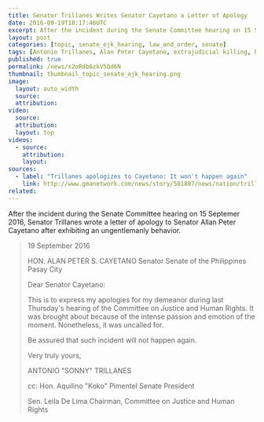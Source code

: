 ```yaml
---
title: Senator Trillanes Writes Senator Cayetano a Letter of Apology
date: 2016-09-19T18:17:46UTC
excerpt: After the incident during the Senate Committee hearing on 15 Septemer 2016, Senator Trillanes wrote a letter of apology to Senator Alan Peter Cayetano after exhibiting an ungentlemanly behavior.
layout: post
categories: [topic, senate_ejk_hearing, law_and_order, senate]
tags: [Antonio Trillanes, Alan Peter Cayetano, extrajudicial killing, EJK, Justice and Human Rights Committee, Senate]
published: true
permalink: /news/x2oRdb6zkV5Qd6N
thumbnail: thumbnail_topic_senate_ejk_hearing.png
image:
  layout: auto_width
  source: 
  attribution: 
video:
  source: 
  attribution: 
  layout: top
videos:
  - source: 
    attribution: 
    layout: 
sources:
  - label: "Trillanes apologizes to Cayetano: It won't happen again"
    link: http://www.gmanetwork.com/news/story/581897/news/nation/trillanes-apologizes-to-cayetano-it-won-t-happen-again
related:
---
```


After the incident during the Senate Committee hearing on 15 Septemer 2016, Senator Trillanes wrote a letter of apology to Senator Allan Peter Cayetano after exhibiting an ungentlemanly behavior.

> 19 September 2016
>
>
> HON. ALAN PETER S. CAYETANO
> Senator
> Senate of the Philippines
> Pasay City
>
> Dear Senator Cayetano:
>
> This is to express my apologies for my demeanor during last Thursday's hearing of the Committee on Justice and Human Rights. It was brought about because of the intense passion and emotion of the moment. Nonetheless, it was uncalled for.
>
> Be assured that such incident will not happen again.
>
> Very truly yours,
>
> 
> ANTONIO "SONNY" TRILLANES
>
> cc:
> Hon. Aquilino "Koko" Pimentel
> Senate President
>
> Sen. Leila De Lima
> Chairman, Committee on Justice and Human Rights
